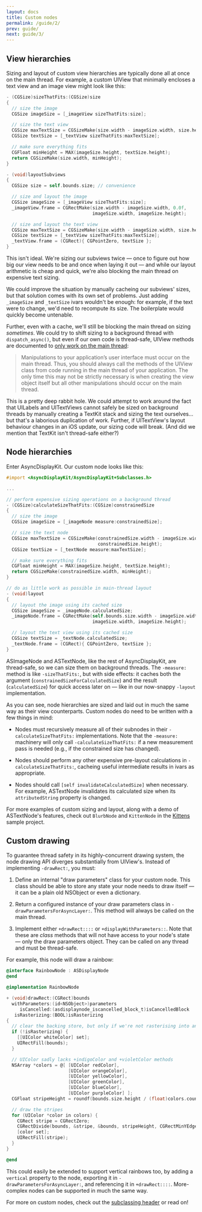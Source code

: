 ```yaml
---
layout: docs
title: Custom nodes
permalink: /guide/2/
prev: guide/
next: guide/3/
---
```


## View hierarchies

Sizing and layout of custom view hierarchies are typically done all at once on
the main thread.  For example, a custom UIView that minimally encloses a text
view and an image view might look like this:

```objective-c
- (CGSize)sizeThatFits:(CGSize)size
{
  // size the image
  CGSize imageSize = [_imageView sizeThatFits:size];

  // size the text view
  CGSize maxTextSize = CGSizeMake(size.width - imageSize.width, size.height);
  CGSize textSize = [_textView sizeThatFits:maxTextSize];

  // make sure everything fits
  CGFloat minHeight = MAX(imageSize.height, textSize.height);
  return CGSizeMake(size.width, minHeight);
}

- (void)layoutSubviews
{
  CGSize size = self.bounds.size; // convenience

  // size and layout the image
  CGSize imageSize = [_imageView sizeThatFits:size];
  _imageView.frame = CGRectMake(size.width - imageSize.width, 0.0f,
                                imageSize.width, imageSize.height);

  // size and layout the text view
  CGSize maxTextSize = CGSizeMake(size.width - imageSize.width, size.height);
  CGSize textSize = [_textView sizeThatFits:maxTextSize];
  _textView.frame = (CGRect){ CGPointZero, textSize };
}
```

This isn't ideal.  We're sizing our subviews twice &mdash; once to figure out
how big our view needs to be and once when laying it out &mdash; and while our
layout arithmetic is cheap and quick, we're also blocking the main thread on
expensive text sizing.

We could improve the situation by manually cacheing our subviews' sizes, but
that solution comes with its own set of problems.  Just adding `_imageSize` and
`_textSize` ivars wouldn't be enough:  for example, if the text were to change,
we'd need to recompute its size.  The boilerplate would quickly become
untenable.

Further, even with a cache, we'll still be blocking the main thread on sizing
*sometimes*.  We could try to shift sizing to a background thread with
`dispatch_async()`, but even if our own code is thread-safe, UIView methods are
documented to [only work on the main
thread](https://developer.apple.com/library/ios/documentation/UIKit/Reference/UIView_Class/index.html):

> Manipulations to your application’s user interface must occur on the main
> thread. Thus, you should always call the methods of the UIView class from
> code running in the main thread of your application. The only time this may
> not be strictly necessary is when creating the view object itself but all
> other manipulations should occur on the main thread.

This is a pretty deep rabbit hole.  We could attempt to work around the fact
that UILabels and UITextViews cannot safely be sized on background threads by
manually creating a TextKit stack and sizing the text ourselves... but that's a
laborious duplication of work.  Further, if UITextView's layout behaviour
changes in an iOS update, our sizing code will break.  (And did we mention that
TextKit isn't thread-safe either?)

## Node hierarchies

Enter AsyncDisplayKit.  Our custom node looks like this:

```objective-c
#import <AsyncDisplayKit/AsyncDisplayKit+Subclasses.h>

...

// perform expensive sizing operations on a background thread
- (CGSize)calculateSizeThatFits:(CGSize)constrainedSize
{
  // size the image
  CGSize imageSize = [_imageNode measure:constrainedSize];

  // size the text node
  CGSize maxTextSize = CGSizeMake(constrainedSize.width - imageSize.width,
                                  constrainedSize.height);
  CGSize textSize = [_textNode measure:maxTextSize];

  // make sure everything fits
  CGFloat minHeight = MAX(imageSize.height, textSize.height);
  return CGSizeMake(constrainedSize.width, minHeight);
}

// do as little work as possible in main-thread layout
- (void)layout
{
  // layout the image using its cached size
  CGSize imageSize = _imageNode.calculatedSize;
  _imageNode.frame = CGRectMake(self.bounds.size.width - imageSize.width, 0.0f,
                                imageSize.width, imageSize.height);

  // layout the text view using its cached size
  CGSize textSize = _textNode.calculatedSize;
  _textNode.frame = (CGRect){ CGPointZero, textSize };
}
```

ASImageNode and ASTextNode, like the rest of AsyncDisplayKit, are thread-safe,
so we can size them on background threads.  The `-measure:` method is like
`-sizeThatFits:`, but with side effects:  it caches both the argument
(`constrainedSizeForCalculatedSize`) and the result (`calculatedSize`) for
quick access later on &mdash; like in our now-snappy `-layout` implementation.

As you can see, node hierarchies are sized and laid out in much the same way as
their view counterparts.  Custom nodes do need to be written with a few things
in mind:

*  Nodes must recursively measure all of their subnodes in their
   `-calculateSizeThatFits:` implementations.  Note that the `-measure:`
   machinery will only call `-calculateSizeThatFits:` if a new measurement pass
   is needed (e.g., if the constrained size has changed).

*  Nodes should perform any other expensive pre-layout calculations in
   `-calculateSizeThatFits:`, cacheing useful intermediate results in ivars as
   appropriate.

*  Nodes should call `[self invalidateCalculatedSize]` when necessary.  For
   example, ASTextNode invalidates its calculated size when its
   `attributedString` property is changed.

For more examples of custom sizing and layout, along with a demo of
ASTextNode's features, check out `BlurbNode` and `KittenNode` in the
[Kittens](https://github.com/facebook/AsyncDisplayKit/tree/master/examples/Kittens)
sample project.

## Custom drawing

To guarantee thread safety in its highly-concurrent drawing system, the node
drawing API diverges substantially from UIView's.  Instead of implementing
`-drawRect:`, you must:

1.  Define an internal "draw parameters" class for your custom node.  This
    class should be able to store any state your node needs to draw itself
    &mdash; it can be a plain old NSObject or even a dictionary.

2.  Return a configured instance of your draw parameters class in
    `-drawParametersForAsyncLayer:`.  This method will always be called on the
    main thread.

3.  Implement either `+drawRect::::` or `+displayWithParameters::`.  Note that
    these are *class* methods that will not have access to your node's state
    &mdash; only the draw parameters object.  They can be called on any thread
    and must be thread-safe.

For example, this node will draw a rainbow:

```objective-c
@interface RainbowNode : ASDisplayNode
@end

@implementation RainbowNode

+ (void)drawRect:(CGRect)bounds
  withParameters:(id<NSObject>)parameters
     isCancelled:(asdisplaynode_iscancelled_block_t)isCancelledBlock
   isRasterizing:(BOOL)isRasterizing
{
  // clear the backing store, but only if we're not rasterising into another layer
  if (!isRasterizing) {
    [[UIColor whiteColor] set];
    UIRectFill(bounds);
  }

  // UIColor sadly lacks +indigoColor and +violetColor methods
  NSArray *colors = @[ [UIColor redColor],
                       [UIColor orangeColor],
                       [UIColor yellowColor],
                       [UIColor greenColor],
                       [UIColor blueColor],
                       [UIColor purpleColor] ];
  CGFloat stripeHeight = roundf(bounds.size.height / (float)colors.count);

  // draw the stripes
  for (UIColor *color in colors) {
    CGRect stripe = CGRectZero;
    CGRectDivide(bounds, &stripe, &bounds, stripeHeight, CGRectMinYEdge);
    [color set];
    UIRectFill(stripe);
  }
}

@end
```

This could easily be extended to support vertical rainbows too, by adding a
`vertical` property to the node, exporting it in
`-drawParametersForAsyncLayer:`, and referencing it in `+drawRect::::`.
More-complex nodes can be supported in much the same way.

For more on custom nodes, check out the [subclassing
header](https://github.com/facebook/AsyncDisplayKit/blob/master/AsyncDisplayKit/ASDisplayNode%2BSubclasses.h)
or read on!

